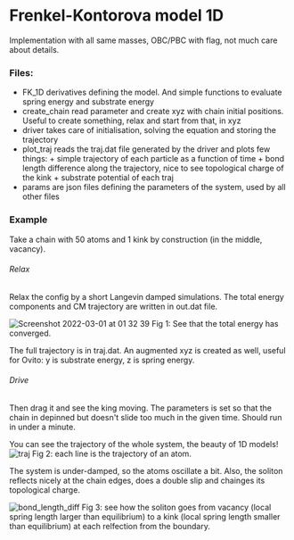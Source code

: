 # Frenkel-Kontorova model 1D

Implementation with all same masses, OBC/PBC with flag, not much care about details.

### Files:
- FK_1D derivatives defining the model. And simple functions to
  evaluate spring energy and substrate energy
- create_chain read parameter and create xyz with chain initial
  positions. Useful to create something, relax and start from
  that, in xyz
- driver takes care of initialisation, solving the equation and
  storing the trajectory
- plot_traj reads the traj.dat file generated by the driver and
  plots few things:
        + simple trajectory of each particle as a function of
          time
        + bond length difference along the trajectory, nice to
          see topological charge of the kink
        + substrate potential of each traj
- params are json files defining the parameters of the system,
  used by all other files

### Example
Take a chain with 50 atoms and 1 kink by construction (in the middle,
vacancy).

###### Relax
Relax the config by a short Langevin damped simulations.
The total energy components and CM trajectory are written in out.dat 
file.

![Screenshot 2022-03-01 at 01 32 39](https://user-images.githubusercontent.com/19472018/156082075-d6679ebe-9319-4544-98ca-e68caeeb2689.png)
Fig 1: See that the total energy has converged.

The full trajectory is in traj.dat. An augmented xyz is created as 
well, useful for Ovito: y is substrate energy, z is spring energy.

###### Drive
Then drag it and see the king moving. The parameters is set so that the
chain in depinned but doesn't slide too much in the given time. Should
run in under a minute.

You can see the trajectory of the whole system, the beauty of 1D models!
![traj](https://user-images.githubusercontent.com/19472018/156082170-95fd8730-5786-4e93-be29-66da1912f119.png)
Fig 2: each line is the trajectory of an atom.

The system is under-damped, so the atoms oscillate a bit. Also, the soliton
reflects nicely at the chain edges, does a double slip and chainges its
topological charge.

![bond_length_diff](https://user-images.githubusercontent.com/19472018/156082186-99ba5043-cb4a-43a1-beb3-c869185f35bf.png)
Fig 3: see how the soliton goes from vacancy (local spring length larger than equilibrium) to a kink (local spring length smaller than equilibrium) at each relfection from the boundary.
